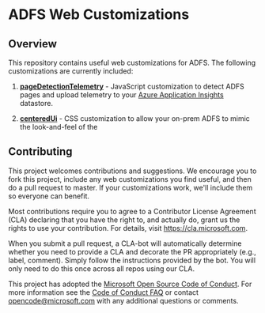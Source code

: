 # ADFS Web Customizations 

## Overview 

This repository contains useful web customizations for ADFS. The following customizations are currently included: 

1. __[pageDetectionTelemetry](pageDetectionTelemetry)__ - JavaScript customization to detect ADFS pages and upload telemetry 
to your [Azure Application Insights](https://azure.microsoft.com/en-us/services/application-insights/) datastore. 

2. __[centeredUi](centeredUi)__ - CSS customization to allow your on-prem ADFS to mimic the look-and-feel of the

## Contributing

This project welcomes contributions and suggestions. We encourage you to fork this project, include any web customizations
you find useful, and then do a pull request to master. If your customizations work, we'll include them so everyone can benefit. 

Most contributions require you to agree to a Contributor License Agreement (CLA) declaring that you have the right to, and actually do, 
grant us the rights to use your contribution. For details, visit https://cla.microsoft.com.

When you submit a pull request, a CLA-bot will automatically determine whether you need to provide
a CLA and decorate the PR appropriately (e.g., label, comment). Simply follow the instructions
provided by the bot. You will only need to do this once across all repos using our CLA.

This project has adopted the [Microsoft Open Source Code of Conduct](https://opensource.microsoft.com/codeofconduct/).
For more information see the [Code of Conduct FAQ](https://opensource.microsoft.com/codeofconduct/faq/) or
contact [opencode@microsoft.com](mailto:opencode@microsoft.com) with any additional questions or comments.
